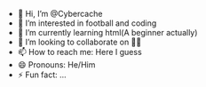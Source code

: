 - 👋 Hi, I’m @Cybercache
- 👀 I’m interested in football and coding
- 🌱 I’m currently learning html(A beginner actually)
- 💞️ I’m looking to collaborate on 🤷‍♂️
- 📫 How to reach me: Here I guess
- 😄 Pronouns: He/Him
- ⚡ Fun fact: ...

<!---
Cybercache/Cybercache is a ✨ special ✨ repository because its `README.md` (this file) appears on your GitHub profile.
You can click the Preview link to take a look at your changes.
--->
